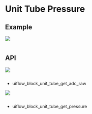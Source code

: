 # Unit Tube Pressure

## Example

<img class="blockly_svg" src="example.svg">

```python

```

## API

<img class="blockly_svg" src="https://m5stack.oss-cn-shenzhen.aliyuncs.com/resource/docs/static/assets/img/uiflow/blockly/unit/tube_pressure/uiflow_block_unit_tube_get_adc_raw.svg">

```python

```

- uiflow_block_unit_tube_get_adc_raw

<img class="blockly_svg" src="https://m5stack.oss-cn-shenzhen.aliyuncs.com/resource/docs/static/assets/img/uiflow/blockly/unit/tube_pressure/uiflow_block_unit_tube_get_pressure.svg">

```python

```

- uiflow_block_unit_tube_get_pressure

